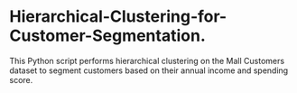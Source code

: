 # Hierarchical-Clustering-for-Customer-Segmentation.
This Python script performs hierarchical clustering on the Mall Customers dataset to segment customers based on their annual income and spending score.
